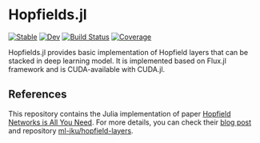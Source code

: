 # Hopfields.jl

[![Stable](https://img.shields.io/badge/docs-stable-blue.svg)](https://yuehhua.github.io/Hopfields.jl/stable/)
[![Dev](https://img.shields.io/badge/docs-dev-blue.svg)](https://yuehhua.github.io/Hopfields.jl/dev/)
[![Build Status](https://github.com/yuehhua/Hopfields.jl/actions/workflows/CI.yml/badge.svg?branch=main)](https://github.com/yuehhua/Hopfields.jl/actions/workflows/CI.yml?query=branch%3Amain)
[![Coverage](https://codecov.io/gh/yuehhua/Hopfields.jl/branch/main/graph/badge.svg)](https://codecov.io/gh/yuehhua/Hopfields.jl)

Hopfields.jl provides basic implementation of Hopfield layers that can be stacked in deep learning model. It is implemented based on Flux.jl framework and is CUDA-available with CUDA.jl.


## References

This repository contains the Julia implementation of paper [Hopfield Networks is All You Need](https://arxiv.org/abs/2008.02217). For more details, you can check their [blog post](https://ml-jku.github.io/hopfield-layers/) and repository [ml-jku/hopfield-layers](https://github.com/ml-jku/hopfield-layers).
